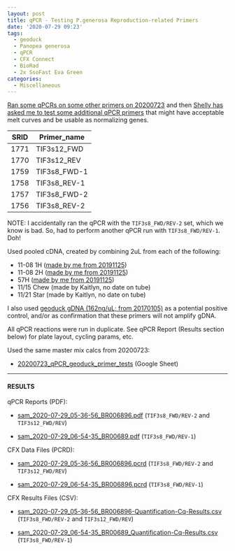 ```yaml
---
layout: post
title: qPCR - Testing P.generosa Reproduction-related Primers
date: '2020-07-29 09:23'
tags:
  - geoduck
  - Panopea generosa
  - qPCR
  - CFX Connect
  - BioRad
  - 2x SsoFast Eva Green
categories:
  - Miscellaneous
---
```

[Ran some qPCRs on some other primers on 20200723](https://robertslab.github.io/sams-notebook/2020/07/23/qPCR-Testing-P.generosa-Reproduction-related-Primers.html) and then [Shelly has asked me to test some additional qPCR primers](https://github.com/RobertsLab/resources/issues/970) that might have acceptable melt curves and be usable as normalizing genes.


| SRID | Primer_name  |
|------|--------------|
| 1771 | TIF3s12_FWD  |
| 1770 | TIF3s12_REV  |
| 1759 | TIF3s8_FWD-1 |
| 1758 | TIF3s8_REV-1 |
| 1757 | TIF3s8_FWD-2 |
| 1756 | TIF3s8_REV-2 |

NOTE: I accidentally ran the qPCR with the `TIF3s8_FWD/REV-2` set, which we know is bad. So, had to perform another qPCR run with `TIF3s8_FWD/REV-1`. Doh!



Used pooled cDNA, created by combining 2uL from each of the following:

- 11-08 1H ([made by me from 20191125](https://robertslab.github.io/sams-notebook/2019/11/26/Reverse-Transcription-P.generosa-DNased-Hemolypmh-and-Hemocyte-RNA-from-20191125.html))
- 11-08 2H ([made by me from 20191125](https://robertslab.github.io/sams-notebook/2019/11/26/Reverse-Transcription-P.generosa-DNased-Hemolypmh-and-Hemocyte-RNA-from-20191125.html))
- 57H ([made by me from 20191125](https://robertslab.github.io/sams-notebook/2019/11/26/Reverse-Transcription-P.generosa-DNased-Hemolypmh-and-Hemocyte-RNA-from-20191125.html))
- 11/15 Chew (made by Kaitlyn, no date on tube)
- 11/21 Star (made by Kaitlyn, no date on tube)

I also used [geoduck gDNA (162ng/uL; from 20170105)](https://robertslab.github.io/sams-notebook/2017/01/05/dna-isolation-geoduck-gdna-for-illumina-initiated-sequencing-project.html) as a potential positive control, and/or as confirmation that these primers will not amplify gDNA.

All qPCR reactions were run in duplicate. See qPCR Report (Results section below) for plate layout, cycling params, etc.


Used the same master mix calcs from 20200723:

- [20200723_qPCR_geoduck_primer_tests](https://docs.google.com/spreadsheets/d/1DiZT-APed-cS99TYjaNbN5sc1bbdyokUit8zfvUuqjs/edit?usp=sharing) (Google Sheet)


---

#### RESULTS

qPCR Reports (PDF):

- [sam_2020-07-29_05-36-56_BR006896.pdf](https://owl.fish.washington.edu/Athaliana/qPCR_data/qPCR_reports/sam_2020-07-29_05-36-56_BR006896.pdf) (`TIF3s8_FWD/REV-2` and `TIF3s12_FWD/REV`)

- [sam_2020-07-29_06-54-35_BR00689.pdf](https://owl.fish.washington.edu/Athaliana/qPCR_data/qPCR_reports/sam_2020-07-29_06-54-35_BR00689.pdf) (`TIF3s8_FWD/REV-1`)

CFX Data Files (PCRD):

- [sam_2020-07-29_05-36-56_BR006896.pcrd](https://owl.fish.washington.edu/scaphapoda/qPCR_data/cfx_connect_data/sam_2020-07-29_05-36-56_BR006896.pcrd) (`TIF3s8_FWD/REV-2` and `TIF3s12_FWD/REV`)

- [sam_2020-07-29_06-54-35_BR006896.pcrd](https://owl.fish.washington.edu/scaphapoda/qPCR_data/cfx_connect_data/sam_2020-07-29_06-54-35_BR006896.pcrd) (`TIF3s8_FWD/REV-1`)

CFX Results Files (CSV):

- [sam_2020-07-29_05-36-56_BR006896-Quantification-Cq-Results.csv](https://owl.fish.washington.edu/Athaliana/qPCR_data/sam_2020-07-29_05-36-56_BR006896-Quantification-Cq-Results.csv) (`TIF3s8_FWD/REV-2` and `TIF3s12_FWD/REV`)

- [sam_2020-07-29_06-54-35_BR00689_Quantification-Cq-Results.csv](https://owl.fish.washington.edu/Athaliana/qPCR_data/sam_2020-07-29_06-54-35_BR00689_Quantification-Cq-Results.csv) (`TIF3s8_FWD/REV-1`)
